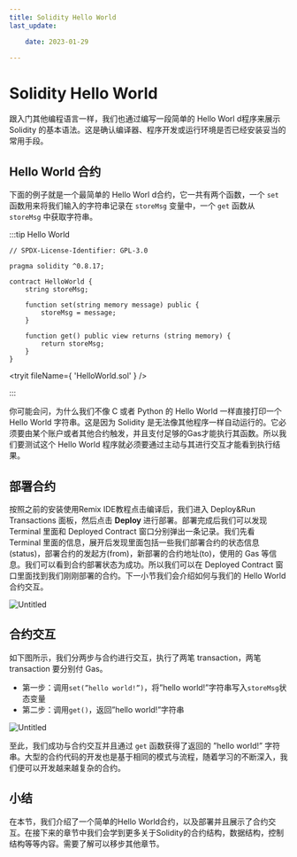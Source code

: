```yaml
---
title: Solidity Hello World
last_update:

    date: 2023-01-29

---
```


# Solidity Hello World

跟入门其他编程语言一样，我们也通过编写一段简单的 Hello Worl d程序来展示 Solidity 的基本语法。这是确认编译器、程序开发或运行环境是否已经安装妥当的常用手段。

## Hello World 合约

下面的例子就是一个最简单的 Hello Worl d合约，它一共有两个函数，一个 `set` 函数用来将我们输入的字符串记录在 `storeMsg` 变量中，一个 `get` 函数从 `storeMsg` 中获取字符串。

:::tip Hello World

```solidity
// SPDX-License-Identifier: GPL-3.0

pragma solidity ^0.8.17;

contract HelloWorld {
    string storeMsg;

    function set(string memory message) public {
        storeMsg = message;
    }

    function get() public view returns (string memory) {
        return storeMsg;
    }
}
```

<tryit fileName={ 'HelloWorld.sol' } />

:::

你可能会问，为什么我们不像 C 或者 Python 的 Hello World 一样直接打印一个 Hello World 字符串。这是因为 Solidity 是无法像其他程序一样自动运行的。它必须要由某个账户或者其他合约触发，并且支付足够的Gas才能执行其函数。所以我们要测试这个 Hello World 程序就必须要通过主动与其进行交互才能看到执行结果。

## 部署合约

按照之前的安装使用Remix IDE教程点击编译后，我们进入 Deploy&Run Transactions 面板，然后点击 **Deploy** 进行部署。部署完成后我们可以发现 Terminal 里面和 Deployed Contract 窗口分别弹出一条记录。我们先看 Terminal 里面的信息，展开后发现里面包括一些我们部署合约的状态信息(status)，部署合约的发起方(from)，新部署的合约地址(to)，使用的 Gas 等信息。我们可以看到合约部署状态为成功。所以我们可以在 Deployed Contract 窗口里面找到我们刚刚部署的合约。下一小节我们会介绍如何与我们的 Hello World 合约交互。

![Untitled](assets/hello-world/Untitled.png)

## 合约交互

如下图所示，我们分两步与合约进行交互，执行了两笔 transaction，两笔 transaction 要分别付 Gas。

* 第一步：调用`set(”hello world!”)`，将”hello world!”字符串写入`storeMsg`状态变量
* 第二步：调用`get()`，返回”hello world!”字符串

![Untitled](assets/hello-world/Untitled1.png)

至此，我们成功与合约交互并且通过 `get` 函数获得了返回的 ”hello world!” 字符串。大型的合约代码的开发也是基于相同的模式与流程，随着学习的不断深入，我们便可以开发越来越复杂的合约。

## 小结

在本节，我们介绍了一个简单的Hello World合约，以及部署并且展示了合约交互。在接下来的章节中我们会学到更多关于Solidity的合约结构，数据结构，控制结构等等内容。需要了解可以移步其他章节。

